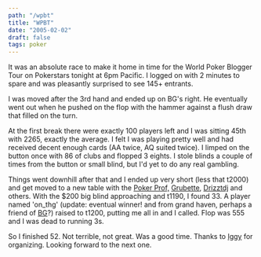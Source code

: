 ```yaml
---
path: "/wpbt"
title: "WPBT"
date: "2005-02-02"
draft: false
tags: poker
---
```

It was an absolute race to make it home in time for the World Poker Blogger Tour on Pokerstars tonight at 6pm Pacific. I logged on with 2 minutes to spare and was pleasantly surprised to see 145+ entrants.

I was moved after the 3rd hand and ended up on BG's right. He eventually went out when he pushed on the flop with the hammer against a flush draw that filled on the turn.

At the first break there were exactly 100 players left and I was sitting 45th with 2265, exactly the average. I felt I was playing pretty well and had received decent enough cards (AA twice, AQ suited twice). I limped on the button once with 86 of clubs and flopped 3 eights. I stole blinds a couple of times from the button or small blind, but I'd yet to do any real gambling.

Things went downhill after that and I ended up very short (less that t2000) and get moved to a new table with the <a href="http://www.lasvegasvegas.com/pokerblog/">Poker Prof,</a> <a href="http://pokergrub.com/grubette.html">Grubette</a>, <a href="http://nickleanddimes.blogspot.com/">Drizztdj</a> and others. With the $200 big blind approaching and t1190, I found 33. A player named 'on_thg' (update: eventual winner! and from grand haven, perhaps a friend of <a href="http://www.gamblingblues.com/">BG</a>?) raised to t1200, putting me all in and I called. Flop was 555 and I was dead to running 3s.

So I finished 52. Not terrible, not great. Was a good time. Thanks to <a href="http://guinnessandpoker.blogspot.com/">Iggy</a> for organizing. Looking forward to the next one.

